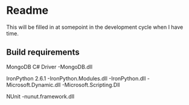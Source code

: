 Readme
======

This will be filled in at somepoint in the development cycle when I have time.

Build requirements
------------------
MongoDB C# Driver
-MongoDB.dll

IronPython 2.6.1 
-IronPython.Modules.dll
-IronPython.dll
-Microsoft.Dynamic.dll
-Microsoft.Scripting.Dll

NUnit
-nunut.framework.dll
